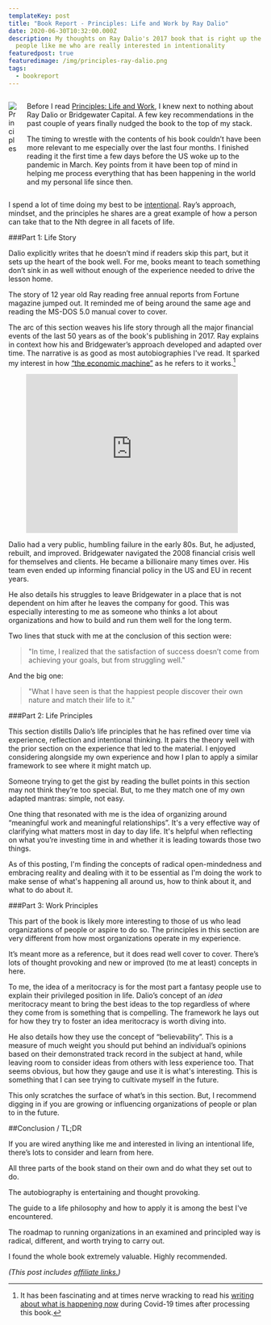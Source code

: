 ```yaml
---
templateKey: post
title: "Book Report - Principles: Life and Work by Ray Dalio"
date: 2020-06-30T10:32:00.000Z
description: My thoughts on Ray Dalio's 2017 book that is right up the alley of
  people like me who are really interested in intentionality
featuredpost: true
featuredimage: /img/principles-ray-dalio.png
tags:
  - bookreport
---
```

<div class="columns">
<div class="column is-3">

![Principles](/img/principles-ray-dalio.png)

</div>
<div class="column is-9">


Before I read <a href="https://bookshop.org/a/2938/9781501124020">Principles: Life and Work</a>, I knew next to nothing about Ray Dalio or Bridgewater Capital. A few key recommendations in the past couple of years finally nudged the book to the top of my stack. 

The timing to wrestle with the contents of his book couldn’t have been more relevant to me especially over the last four months. I finished reading it the first time a few days before the US woke up to the pandemic in March. Key points from it have been top of mind in helping me process everything that has been happening in the world and my personal life since then.

</div>
</div>

I spend a lot of time doing my best to be [intentional](/core-values). Ray’s approach, mindset, and the principles he shares are a great example of how a person can take that to the Nth degree in all facets of life.

###Part 1: Life Story

Dalio explicitly writes that he doesn’t mind if readers skip this part, but it sets up the heart of the book well. For me, books meant to teach something don’t sink in as well without enough of the experience needed to drive the lesson home.

The story of 12 year old Ray reading free annual reports from Fortune magazine jumped out. It reminded me of being around the same age and reading the MS-DOS 5.0 manual cover to cover.

The arc of this section weaves his life story through all the major financial events of the last 50 years as of the book's publishing in 2017. Ray explains in context how his and Bridgewater’s approach developed and adapted over time. The narrative is as good as most autobiographies I've read. It sparked my interest in how [“the economic machine”](https://www.youtube.com/watch?v=PHe0bXAIuk0) as he refers to it works.[^1]

[^1]: It has been fascinating and at times nerve wracking to read his [writing about what is happening now](https://www.linkedin.com/in/raydalio/detail/recent-activity/posts/) during Covid-19 times after processing this book.

<div class="columns">
<div class="column is-3">
</div>
<div class="column is-6">
<iframe width="420" height="315" src="https://www.youtube.com/embed/PHe0bXAIuk0" frameborder="0" allow="accelerometer; autoplay; encrypted-media; gyroscope; picture-in-picture" allowfullscreen></iframe>
</div>
<div class="column is-3">
</div>
</div>

Dalio had a very public, humbling failure in the early 80s. But, he adjusted, rebuilt, and improved. Bridgewater navigated the 2008 financial crisis well for themselves and clients. He became a billionaire many times over. His team even ended up informing financial policy in the US and EU in recent years.

He also details his struggles to leave Bridgewater in a place that is not dependent on him after he leaves the company for good. This was especially interesting to me as someone who thinks a lot about organizations and how to build and run them well for the long term.

Two lines that stuck with me at the conclusion of this section were:

> "In time, I realized that the satisfaction of success doesn’t come from achieving your goals, but from struggling well."

And the big one:

> "What I have seen is that the happiest people discover their own nature and match their life to it."


###Part 2: Life Principles

This section distills Dalio’s life principles that he has refined over time via experience, reflection and intentional thinking. It pairs the theory well with the prior section on the experience that led to the material. I enjoyed considering alongside my own experience and how I plan to apply a similar framework to see where it might match up.

Someone trying to get the gist by reading the bullet points in this section may not think they’re too special. But, to me they match one of my own adapted mantras: simple, not easy.

One thing that resonated with me is the idea of organizing around “meaningful work and meaningful relationships”. It's a very effective way of clarifying what matters most in day to day life. It's helpful when reflecting on what you’re investing time in and whether it is leading towards those two things.

As of this posting, I'm finding the concepts of radical open-mindedness and embracing reality and dealing with it to be essential as I'm doing the work to make sense of what's happening all around us, how to think about it, and what to do about it.

###Part 3: Work Principles

This part of the book is likely more interesting to those of us who lead organizations of people or aspire to do so. The principles in this section are very different from how most organizations operate in my experience.

It’s meant more as a reference, but it does read well cover to cover. There’s lots of thought provoking and new or improved (to me at least) concepts in here. 

To me, the idea of a meritocracy is for the most part a fantasy people use to explain their privileged position in life. Dalio’s concept of an *_idea_* meritocracy meant to bring the best ideas to the top regardless of where they come from is something that is compelling. The framework he lays out for how they try to foster an idea meritocracy is worth diving into.

He also details how they use the concept of “believability”. This is a measure of much weight you should put behind an individual’s opinions based on their demonstrated track record in the subject at hand, while leaving room to consider ideas from others with less experience too. That seems obvious, but how they gauge and use it is what's interesting. This is something that I can see trying to cultivate myself in the future.

This only scratches the surface of what’s in this section. But, I recommend digging in if you are growing or influencing organizations of people or plan to in the future.

##Conclusion / TL;DR

If you are wired anything like me and interested in living an intentional life, there’s lots to consider and learn from here. 

All three parts of the book stand on their own and do what they set out to do. 

The autobiography is entertaining and thought provoking. 

The guide to a life philosophy and how to apply it is among the best I've encountered. 

The roadmap to running organizations in an examined and principled way is radical, different, and worth trying to carry out.

I found the whole book extremely valuable. Highly recommended.

*(This post includes [affiliate links.](/affiliate-links/))*